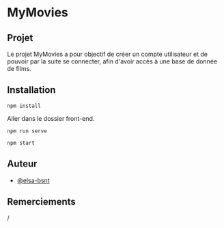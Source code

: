 # MyMovies

## Projet
Le projet MyMovies a pour objectif de créer un compte utilisateur et de pouvoir par la suite se connecter, afin d'avoir accès à une base de donnée de films.

## Installation

```
npm install
```
Aller dans le dossier front-end.
```
npm run serve
```
```
npm start
```

## Auteur
- [@elsa-bsnt](https://github.com/elsa-bsnt)

## Remerciements
/
